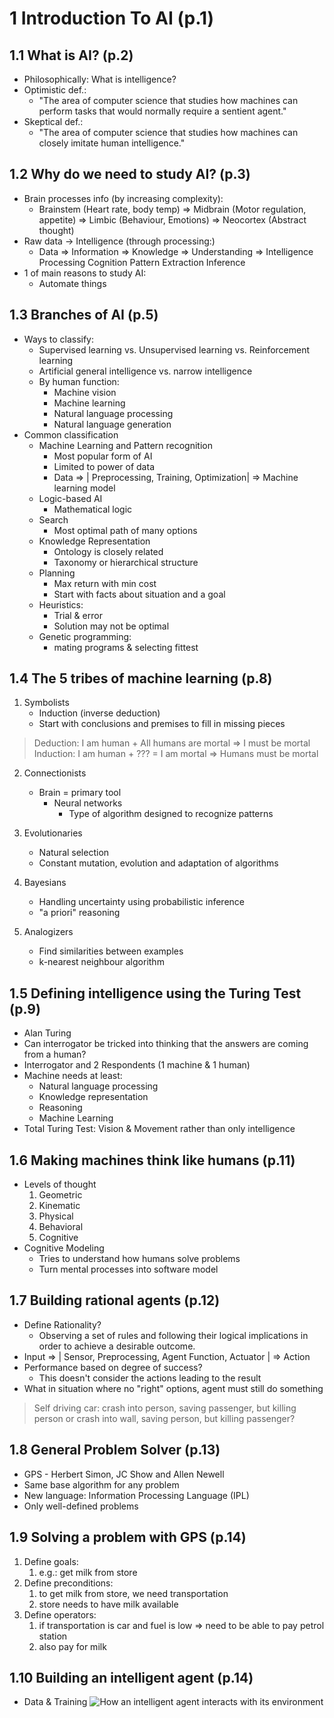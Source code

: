 # 1 Introduction To AI (p.1)
## 1.1 What is AI? (p.2)
- Philosophically: What is intelligence?
- Optimistic def.: 
	- "The area of computer science that studies how machines can perform tasks that would normally require a sentient agent."
- Skeptical def.:
	- "The area of computer science that studies how machines can closely imitate human intelligence."
## 1.2 Why do we need to study AI? (p.3)
- Brain processes info (by increasing complexity):
	- Brainstem (Heart rate, body temp) => Midbrain (Motor regulation, appetite) => Limbic (Behaviour, Emotions) => Neocortex (Abstract thought)
- Raw data -> Intelligence (through processing:)
	- Data => Information => Knowledge => Understanding => Intelligence
		Processing         Cognition       Pattern Extraction       Inference
- 1 of main reasons to study AI:
	- Automate things
## 1.3 Branches of AI (p.5)
- Ways to classify:
	- Supervised learning vs. Unsupervised learning vs. Reinforcement learning
	- Artificial general intelligence vs. narrow intelligence
	- By human function:
		- Machine vision
		- Machine learning
		- Natural language processing
		- Natural language generation
- Common classification
	- Machine Learning and Pattern recognition
		- Most popular form of AI
		- Limited to power of data
		- Data => | Preprocessing, Training, Optimization| => Machine learning model
	- Logic-based AI
		- Mathematical logic
	- Search
		- Most optimal path of many options
	- Knowledge Representation
		- Ontology is closely related
		- Taxonomy or hierarchical structure
	- Planning
		- Max return with min cost
		- Start with facts about situation and a goal
	- Heuristics:
		- Trial & error
		- Solution may not be optimal
	- Genetic programming:
		- mating programs & selecting fittest
## 1.4 The 5 tribes of machine learning (p.8)
1. Symbolists
	- Induction (inverse deduction)
	- Start with conclusions and premises to fill in missing pieces

> Deduction: I am human + All humans are mortal => I must be mortal
> Induction: I am human + ??? = I am mortal => Humans must be mortal


2. Connectionists
	- Brain = primary tool
		- Neural networks
			- Type of algorithm designed to recognize patterns

3. Evolutionaries
	- Natural selection
	- Constant mutation, evolution and adaptation of algorithms

4. Bayesians
	- Handling uncertainty using probabilistic inference
	- "a priori" reasoning

5. Analogizers
	- Find similarities between examples
	- k-nearest neighbour algorithm
## 1.5 Defining intelligence using the Turing Test (p.9)
- Alan Turing
- Can interrogator be tricked into thinking that the answers are coming from a human?
- Interrogator and 2 Respondents (1 machine & 1 human)
- Machine needs at least:
	- Natural language processing
	- Knowledge representation
	- Reasoning
	- Machine Learning
- Total Turing Test: Vision & Movement rather than only intelligence
## 1.6 Making machines think like humans (p.11)
- Levels of thought
	1. Geometric
	2. Kinematic
	3. Physical
	4. Behavioral
	5. Cognitive
- Cognitive Modeling
	- Tries to understand how humans solve problems
	- Turn mental processes into software model

## 1.7 Building rational agents (p.12)
- Define Rationality?
	- Observing a set of rules and following their logical implications in order to achieve a desirable outcome.
- Input => | Sensor, Preprocessing, Agent Function, Actuator | => Action
- Performance based on degree of success?
	- This doesn't consider the actions leading to the result
- What in situation where no "right" options, agent must still do something

> Self driving car: crash into person, saving passenger, but killing person or crash into wall, saving person, but killing passenger?

## 1.8 General Problem Solver (p.13)
- GPS - Herbert Simon, JC Show and Allen Newell
- Same base algorithm for any problem
- New language: Information Processing Language (IPL)
- Only well-defined problems

## 1.9 Solving a problem with GPS (p.14)
1. Define goals: 
	1. e.g.: get milk from store
2. Define preconditions: 
	1. to get milk from store, we need transportation
	2. store needs to have milk available
3. Define operators:
	1. if transportation is car and fuel is low => need to be able to pay petrol station
	2. also pay for milk

## 1.10 Building an intelligent agent (p.14)
- Data & Training
![How an intelligent agent interacts with its environment](obsidian://open?vault=Sem1&file=SemNor%2FIntelligent%20agent%20-%20environment.canvas)

